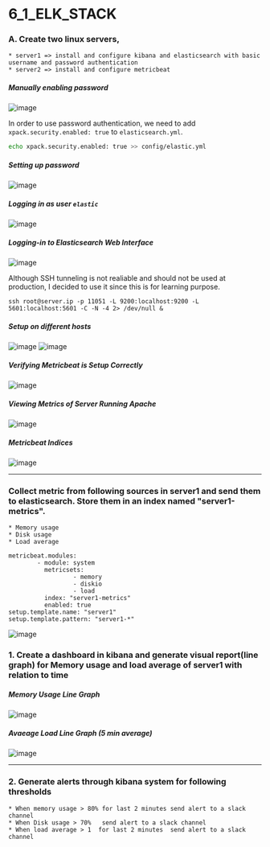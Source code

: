 # 6_1_ELK_STACK

### A. Create two linux servers,

    * server1 => install and configure kibana and elasticsearch with basic username and password authentication
    * server2 => install and configure metricbeat

##### Manually enabling password
![image](https://user-images.githubusercontent.com/23631617/144418992-2c1309f6-611b-43a4-9b7b-914f04507e67.png)

In order to use password authentication, we need to add `xpack.security.enabled: true` to `elasticsearch.yml`.

```bash
echo xpack.security.enabled: true >> config/elastic.yml
```
##### Setting up password
![image](https://user-images.githubusercontent.com/23631617/144420206-4c55274d-55e6-4a03-a640-2f35f037ac1a.png)

##### Logging in as user `elastic`
![image](https://user-images.githubusercontent.com/23631617/144420359-12ad95fb-bb1d-4401-9fd3-b7eb4c07bde8.png)

##### Logging-in to Elasticsearch Web Interface
![image](https://user-images.githubusercontent.com/23631617/144422074-edd9ef25-0d55-464a-8c56-498f7196846e.png)

Although SSH tunneling is not realiable and should not be used at production, I decided to use it since this is for learning
purpose. 

```console
ssh root@server.ip -p 11051 -L 9200:localhost:9200 -L 5601:localhost:5601 -C -N -4 2> /dev/null &
```
##### Setup on different hosts
![image](https://user-images.githubusercontent.com/23631617/144426620-84b43bb8-bd3e-4df8-854b-26abb3a12a7f.png)
![image](https://user-images.githubusercontent.com/23631617/144544545-e7b387ad-30a7-467c-a261-8a6f2f8d36dd.png)

##### Verifying Metricbeat is Setup Correctly
![image](https://user-images.githubusercontent.com/23631617/144431266-fcba5d6d-57c3-43f2-8565-abca74c009c1.png)

##### Viewing Metrics of Server Running Apache
![image](https://user-images.githubusercontent.com/23631617/144431650-9db59c33-3bbe-4ed6-81e3-aad3b88bf0fc.png)

##### Metricbeat Indices
![image](https://user-images.githubusercontent.com/23631617/144434298-2c3b60de-2bdd-4698-b360-22965568b019.png)

---

### Collect metric from following sources in server1 and send them to elasticsearch. Store them in an index named "server1-metrics".
    * Memory usage
    * Disk usage
    * Load average

```
metricbeat.modules:
        - module: system
          metricsets:
                  - memory
                  - diskio
                  - load
          index: "server1-metrics"
          enabled: true
setup.template.name: "server1"
setup.template.pattern: "server1-*"
```

![image](https://user-images.githubusercontent.com/23631617/144554166-c0ea1369-bd2f-4149-b23c-ce172e42762a.png)

### 1. Create a dashboard in kibana and generate visual report(line graph) for Memory usage and load average of server1 with relation to time

##### Memory Usage Line Graph
![image](https://user-images.githubusercontent.com/23631617/144556902-4ad295c2-9686-42e5-9203-523a65dd35cc.png)

##### Avaeage Load Line Graph (5 min average)
![image](https://user-images.githubusercontent.com/23631617/144557926-68593ffc-99ef-4569-81ad-490edad92705.png)

---

### 2. Generate alerts through kibana system for following thresholds
    * When memory usage > 80% for last 2 minutes send alert to a slack channel
    * When Disk usage > 70%   send alert to a slack channel
    * When load average > 1  for last 2 minutes  send alert to a slack channel

